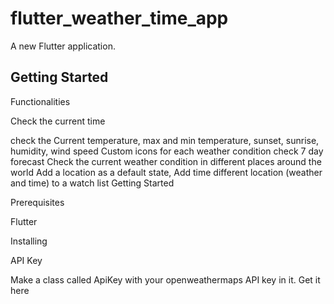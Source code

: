 


# flutter_weather_time_app

A new Flutter application.

## Getting Started
 
Functionalities 

Check the current time

check the Current temperature, max and min temperature, sunset, sunrise, humidity, wind speed
Custom icons for each weather condition
check 7 day forecast
Check the current weather condition in different places around the world
Add a location as a default state,
Add time different location (weather and time) to a watch list
Getting Started

Prerequisites

Flutter

Installing

API Key

Make a class called ApiKey with your openweathermaps API key in it. Get it here
